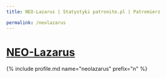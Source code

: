 ```yaml
---
title: NEO-Lazarus | Statystyki patronite.pl | Patromierz

permalink: /neolazarus
---
```


# [NEO-Lazarus](https://patronite.pl/neolazarus)

{% include profile.md name="neolazarus" prefix="n" %}
